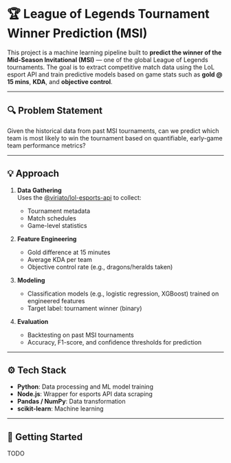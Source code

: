 # 🏆 League of Legends Tournament Winner Prediction (MSI)

This project is a machine learning pipeline built to **predict the winner of the Mid-Season Invitational (MSI)** — one of the global League of Legends tournaments. The goal is to extract competitive match data using the LoL esport API and train predictive models based on game stats such as **gold @ 15 mins**, **KDA**, and **objective control**.

---

## 🔍 Problem Statement

Given the historical data from past MSI tournaments, can we predict which team is most likely to win the tournament based on quantifiable, early-game team performance metrics?

---

## 💡 Approach

1. **Data Gathering**  
   Uses the [@viriato/lol-esports-api](https://github.com/Viriatto/lol-esports-api) to collect:
   - Tournament metadata
   - Match schedules
   - Game-level statistics

2. **Feature Engineering**  
   - Gold difference at 15 minutes  
   - Average KDA per team  
   - Objective control rate (e.g., dragons/heralds taken)

3. **Modeling**  
   - Classification models (e.g., logistic regression, XGBoost) trained on engineered features
   - Target label: tournament winner (binary)

4. **Evaluation**  
   - Backtesting on past MSI tournaments  
   - Accuracy, F1-score, and confidence thresholds for prediction

---

## ⚙️ Tech Stack

- **Python**: Data processing and ML model training
- **Node.js**: Wrapper for esports API data scraping
- **Pandas / NumPy**: Data transformation
- **scikit-learn**: Machine learning

---

## 🚀 Getting Started

TODO
